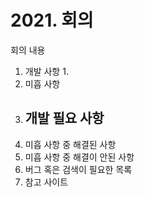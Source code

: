 # 2021. 회의

회의 내용


1. 개발 사항
   1. 
2. 미흡 사항
3. 개발 필요 사항
   - 
4. 미흡 사항 중 해결된 사항
5. 미흡 사항 중 해결이 안된 사항
6. 버그 혹은 검색이 필요한 목록
7. 참고 사이트
   
